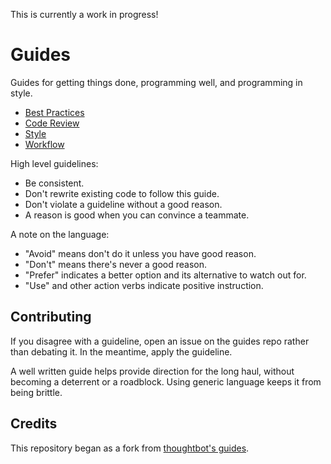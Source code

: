 This is currently a work in progress!

Guides
======

Guides for getting things done, programming well, and programming in style.

* [Best Practices](/best-practices)
* [Code Review](/code-review)
* [Style](/style)
* [Workflow](/workflow)

High level guidelines:

* Be consistent.
* Don't rewrite existing code to follow this guide.
* Don't violate a guideline without a good reason.
* A reason is good when you can convince a teammate.

A note on the language:

* "Avoid" means don't do it unless you have good reason.
* "Don't" means there's never a good reason.
* "Prefer" indicates a better option and its alternative to watch out for.
* "Use" and other action verbs indicate positive instruction.


Contributing
------------

If you disagree with a guideline, open an issue on the guides repo rather than
debating it. In the meantime, apply the guideline.

A well written guide helps provide direction for the long haul, without becoming a deterrent or a roadblock. Using
generic language keeps it from being brittle. 

Credits
-------
This repository began as a fork from [thoughtbot's guides](https://github.com/thoughtbot/guides).
